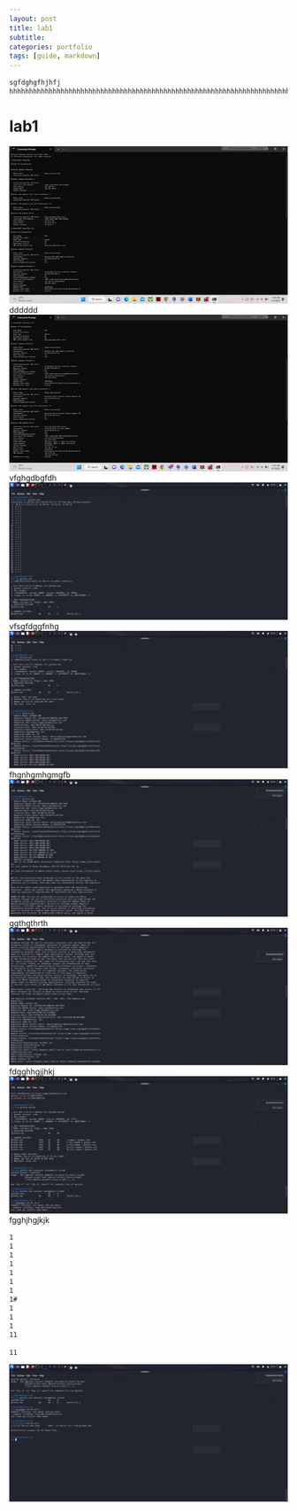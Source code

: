```yaml
---
layout: post
title: lab1
subtitle: 
categories: portfolio
tags: [guide, markdown]
---
```



```
sgfdghgfhjhfj
hhhhhhhhhhhhhhhhhhhhhhhhhhhhhhhhhhhhhhhhhhhhhhhhhhhhhhhhhhhhhhhhhhhhhhhhhhhhhhhhhhhhhhhhhhhhhhhhhhhhhhhhhhhhhhhhhhhhhhhhhhhhhhhhhhhhhhhhhhhhhhhhhhhhhhhhhhhhhhhhhhh
```
# lab1
![datacamp certification](/assets/images/banners/lab1/1.png)
dddddd
![datacamp certification](/assets/images/banners/lab1/2.png)
vfghgdbgfdh
![datacamp certification](/assets/images/banners/lab1/3.png)
vfsgfdggfnhg
![datacamp certification](/assets/images/banners/lab1/4.png)
fhgnhgmhgmgfb
![datacamp certification](/assets/images/banners/lab1/5.png)
ggthgthrth
![datacamp certification](/assets/images/banners/lab1/6.png)
fdgghhgjjhkj
![datacamp certification](/assets/images/banners/lab1/8.png)
fgghjhgjkjk
```
1
1
1
1
1
1
1
1#
1
1
1
11

11
```
![datacamp certification](/assets/images/banners/lab1/9.png)
